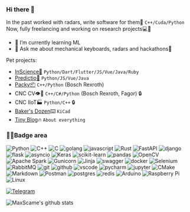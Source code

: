 ### Hi there 👋

In the past worked with radars, write software for them📡 `C++/Cuda/Python`<br>
Now, fully freelancing and working on research projects💻🔬<br>
- 🌱 I’m currently learning ML
- 💬 Ask me about mechanical keyboards, radars and hackathons🌚

Pet projects:
- [InScience🔬](https://insciencedemo.ru/) `Python/Dart/Flutter/JS/Vue/Java/Ruby`
- [Predictio🔬](https://stankinprotech.ru/) `Python/JS/Vue/Java`
- [Packy📦](https://github.com/MaxScame/Packy) `C++/Python` (Bosch Rexroth)
- CNC CV👁️🦾 `C++/C#/Python` (Bosch Rexroth, Fagor) 🔒
- CNC IIoT🏭 `Python/C++` 🔒
- [Baker's Dozen](https://github.com/MaxScame/Bakers-dozen)⌨️ `KiCad`
- [Tiny Blog](https://maxscame.github.io/ru/)🔥 `About everything` 


### 🐱‍👤Badge area

![Python](https://img.shields.io/badge/python-3670A0?style=for-the-badge&logo=python&logoColor=ffffff) ![C++](https://img.shields.io/badge/c++-%2300599C.svg?style=for-the-badge&logo=c%2B%2B&logoColor=white) ![C](https://img.shields.io/badge/c-%2300599C.svg?style=for-the-badge&logo=c&logoColor=white) ![golang](https://img.shields.io/badge/go-%2300ADD8.svg?&style=for-the-badge&logo=go&logoColor=white) ![javascript](https://img.shields.io/badge/javascript%20-%23323330.svg?&style=for-the-badge&logo=javascript&logoColor=%23F7DF1E) ![Rust](https://img.shields.io/badge/rust-%23000000.svg?style=for-the-badge&logo=rust&logoColor=white) ![FastAPI](https://img.shields.io/badge/FastAPI-005571?style=for-the-badge&logo=fastapi) ![django](https://img.shields.io/badge/django%20-%23092E20.svg?&style=for-the-badge&logo=django&logoColor=white) ![flask](https://img.shields.io/badge/flask-%232496ED.svg?&style=for-the-badge&logo=flask&logoColor=white) ![asyncio](https://img.shields.io/badge/asyncio-%2300BAFF.svg?&style=for-the-badge&logo=python&logoColor=white) ![Keras](https://img.shields.io/badge/Keras-%23D00000.svg?style=for-the-badge&logo=Keras&logoColor=white) ![scikit-learn](https://img.shields.io/badge/scikit--learn-%23F7931E.svg?style=for-the-badge&logo=scikit-learn&logoColor=white) ![pandas](https://img.shields.io/badge/pandas%20-%23150458.svg?&style=for-the-badge&logo=pandas&logoColor=white) ![OpenCV](https://img.shields.io/badge/opencv-%23white.svg?style=for-the-badge&logo=opencv&logoColor=white) ![Apache Spark](https://img.shields.io/badge/Apache%20Spark-E25A1C.svg?style=for-the-badge&logo=Apache-Spark&logoColor=white) ![Gunicorn](https://img.shields.io/badge/gunicorn-%298729.svg?style=for-the-badge&logo=gunicorn&logoColor=white) ![Jinja](https://img.shields.io/badge/jinja-white.svg?style=for-the-badge&logo=jinja&logoColor=black) ![swagger](https://img.shields.io/badge/swagger-%2385EA2D.svg?&style=for-the-badge&logo=swagger&logoColor=black) ![docker](https://img.shields.io/badge/docker-%232496ED.svg?&style=for-the-badge&logo=docker&logoColor=white) ![Selenium](https://img.shields.io/badge/-selenium-%43B02A?style=for-the-badge&logo=selenium&logoColor=white) ![RabbitMQ](https://img.shields.io/badge/Rabbitmq-FF6600?style=for-the-badge&logo=rabbitmq&logoColor=white) ![git](https://img.shields.io/badge/git%20-%23F05033.svg?&style=for-the-badge&logo=git&logoColor=white) ![github](https://img.shields.io/badge/github%20actions%20-%232671E5.svg?&style=for-the-badge&logo=github%20actions&logoColor=white) ![vscode](https://img.shields.io/badge/Visual%20Studio%20Code-0078d7.svg?style=for-the-badge&logo=visual-studio-code&logoColor=white) ![pycharm](https://img.shields.io/badge/pycharm-143?style=for-the-badge&logo=pycharm&logoColor=black&color=black&labelColor=green) ![jupyter](https://img.shields.io/badge/Jupyter%20-%23F37626.svg?&style=for-the-badge&logo=Jupyter&logoColor=white) ![CMake](https://img.shields.io/badge/CMake-%23008FBA.svg?style=for-the-badge&logo=cmake&logoColor=white) ![Markdown](https://img.shields.io/badge/markdown-%23000000.svg?style=for-the-badge&logo=markdown&logoColor=white) ![Postman](https://img.shields.io/badge/Postman-FF6C37?style=for-the-badge&logo=postman&logoColor=white) ![postgres](https://img.shields.io/badge/postgres-%23316192.svg?&style=for-the-badge&logo=postgresql&logoColor=white) ![redis](https://img.shields.io/badge/redis%20-%23CC0000.svg?&style=for-the-badge&logo=redis&logoColor=white) ![Arduino](https://img.shields.io/badge/-Arduino-00979D?style=for-the-badge&logo=Arduino&logoColor=white) ![Raspberry Pi](https://img.shields.io/badge/-RaspberryPi-C51A4A?style=for-the-badge&logo=Raspberry-Pi) ![Linux](https://img.shields.io/badge/Linux-FCC624?style=for-the-badge&logo=linux&logoColor=black)


[![Telegram](https://img.shields.io/badge/Telegram-outside__space-2CA5E0?style=for-the-badge&logo=telegram&logoColor=white)](http://outside_space.t.me/)


![MaxScame's github stats](https://github-readme-stats.vercel.app/api?username=MaxScame&count_private=true&show_icons=true&theme=vue)
